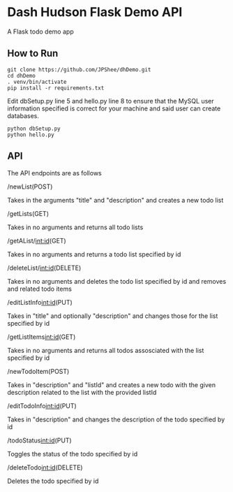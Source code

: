 # Dash Hudson Flask Demo API
A Flask todo demo app

## How to Run
```
git clone https://github.com/JPShee/dhDemo.git
cd dhDemo
. venv/bin/activate
pip install -r requirements.txt
```
Edit dbSetup.py line 5 and hello.py line 8 to ensure that the MySQL user information specified is correct for your machine and said user can create databases.

```
python dbSetup.py
python hello.py
```

## API
The API endpoints are as follows

/newList(POST)

Takes in the arguments "title" and "description" and creates a new todo list

/getLists(GET)

Takes in no arguments and returns all todo lists

/getAList/<int:id>(GET)

Takes in no arguments and returns a todo list specified by id

/deleteList/<int:id>(DELETE)

Takes in no arguments and deletes the todo list specified by id and removes and related todo items

/editListInfo<int:id>(PUT)

Takes in "title" and optionally "description" and changes those for the list specified by id

/getListItems<int:id>(GET)

Takes in no arguments and returns all todos assosciated with the list specified by id

/newTodoItem(POST)

Takes in "description" and "listId" and creates a new todo with the given description related to the 
list with the provided listId

/editTodoInfo<int:id>(PUT)

Takes in "description" and changes the description of the todo specified by id

/todoStatus<int:id>(PUT)

Toggles the status of the todo specified by id

/deleteTodo<int:id>(DELETE)

Deletes the todo specified by id
